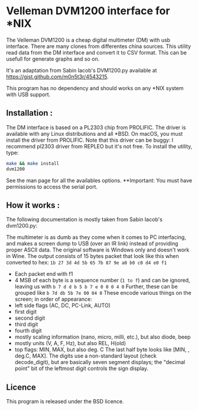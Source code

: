 # Velleman DVM1200 interface for *NIX

The Velleman DVM1200 is a cheap digital multimeter (DM) with usb interface. There are many clones from differentes china sources. This utility read data from the DM interface and convert it to CSV format. This can be usefull for generate graphs and so on.

It's an adaptation from Sabin Iacob's DVM1200.py available at https://gist.github.com/m0n5t3r/4543215. 

This program has no dependency and should works on any *NIX system with USB support.

## Installation : 
The DM interface is based on a PL2303 chip from PROLIFIC. The driver is available with any Linux distributions and all *BSD.  On macOS, you must install the driver from PROLIFIC. Note that this driver can be buggy: I recommend pl2303 driver from REPLEO but it's not free.
To install the utility, type:
```sh
make && make install
dvm1200
```
See the man page for all the availables options.
**Important: You must have permissions to access the serial port.

## How it works :
The following documentation is mostly taken from Sabin Iacob's dvm1200.py:

The multimeter is as dumb as they come when it comes to PC interfacing, and makes a screen dump to USB (over an IR link) instead of providing proper ASCII data. The original software is Windows only and doesn't work in Wine.
The output consists of 15 bytes packet that look like this when converted to 
hex: `1b 27 3d 4d 5b 65 7b 87 9e a0 b0 c0 d4 e0 f1`
* Each packet end with f1
* 4 MSB of each byte is a sequence number (`1 to f`) and can be ignored, leaving us with
    `b 7 d d b 5 b 7 e 0 0 0 4 0`
Further, these can be grouped like
    `b 7d db 5b 7e 00 04 0`
These encode various things on the screen; in order of appearance:
* left side flags (AC, DC, PC-Link, AUTO)
* first digit
* second digit
* third digit
* fourth digit
* mostly scaling information (nano, micro, milli, etc.), but also diode, beep
* mostly units (V, A, F, Hz), but also REL, H(old)
* top flags: MIN, MAX, but also deg. C
The last half byte looks like [MIN, <no idea>, deg.C, MAX]. The digits use a
non-standard layout (check decode_digit), but are basically seven segment
displays; the "decimal point" bit of the leftmost digit controls the sign display.
## Licence
This program is released under the BSD licence.
